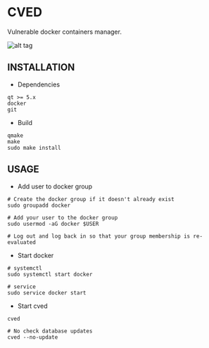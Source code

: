 # CVED

Vulnerable docker containers manager.

![alt tag](https://i.ibb.co/7QYGvMR/cved.png)

## INSTALLATION

* Dependencies

```shell
qt >= 5.x
docker
git
```
* Build

```shell
qmake
make
sudo make install
```
## USAGE

* Add user to docker group

```shell
# Create the docker group if it doesn't already exist
sudo groupadd docker

# Add your user to the docker group
sudo usermod -aG docker $USER

# Log out and log back in so that your group membership is re-evaluated
```
* Start docker

```shell
# systemctl 
sudo systemctl start docker

# service
sudo service docker start
```
* Start cved

```shell 
cved

# No check database updates
cved --no-update
```
